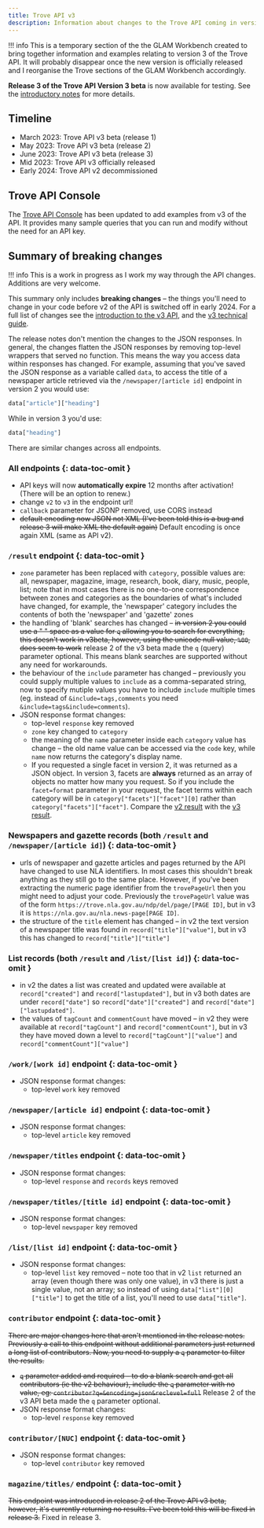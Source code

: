 ```yaml
---
title: Trove API v3
description: Information about changes to the Trove API coming in version 3.
---
```


!!! info
    This is a temporary section of the the GLAM Workbench created to bring together information and examples relating to version 3 of the Trove API. It will probably disappear once the new version is officially released and I reorganise the Trove sections of the GLAM Workbench accordingly.

**Release 3 of the Trove API Version 3 beta** is now available for testing. See the [introductory notes](https://trove.nla.gov.au/sites/default/files/attachments/2023-06/Introducing%20Trove%20API%20v3%20-%20Release%203_0.pdf) for more details.

## Timeline

* March 2023: Trove API v3 beta (release 1)
* May 2023: Trove API v3 beta (release 2)
* June 2023: Trove API v3 beta (release 3)
* Mid 2023: Trove API v3 officially released
* Early 2024: Trove API v2 decommissioned

## Trove API Console

The [Trove API Console](https://troveconsole.herokuapp.com/) has been updated to add examples from v3 of the API. It provides many sample queries that you can run and modify without the need for an API key.

## Summary of breaking changes

!!! info
    This is a work in progress as I work my way through the API changes. Additions are very welcome.

This summary only includes **breaking changes** – the things you'll need to change in your code before v2 of the API is switched off in early 2024. For a full list of changes see the [introduction to the v3 API](hhttps://trove.nla.gov.au/sites/default/files/attachments/2023-07/Introducing%20Trove%20API%20v3%20-%20Release%203%20updated.pdf), and the [v3 technical guide](https://trove.nla.gov.au/about/create-something/using-api/v3/api-technical-guide).

The release notes don't mention the changes to the JSON responses. In general, the changes flatten the JSON responses by removing top-level wrappers that served no function. This means the way you access data within responses has changed. For example, assuming that you've saved the JSON response as a variable called `data`, to access the title of a newspaper article retrieved via the `/newspaper/[article id]` endpoint in version 2 you would use:

``` python
data["article"]["heading"]
```

While in version 3 you'd use:

``` python
data["heading"]
```

There are similar changes across all endpoints.

### All endpoints {: data-toc-omit }

- API keys will now **automatically expire** 12 months after activation! (There will be an option to renew.)
- change `v2` to `v3` in the endpoint url!
- `callback` parameter for JSONP removed, use CORS instead
- ~~default encoding now JSON not XML (I've been told this is a bug and release 3 will make XML the default again)~~ Default encoding is once again XML (same as API v2).

### `/result` endpoint {: data-toc-omit }

- `zone` parameter has been replaced with `category`, possible values are: all, newspaper, magazine, image, research, book,
diary, music, people, list; note that in most cases there is no one-to-one correspondence between zones and categories as the boundaries of what's included have changed, for example, the 'newspaper' category includes the contents of both the 'newspaper' and 'gazette' zones
- the handling of 'blank' searches has changed – ~~in version 2 you could use a " " space as a value for `q` allowing you to search for everything, this doesn't work in v3beta, however, using the unicode null value, `%00`, does seem to work~~ release 2 of the v3 beta made the `q` (query) parameter optional. This means blank searches are supported without any need for workarounds.
- the behaviour of the `include` parameter has changed – previously you could supply multiple values to `include` as a comma-separated string, now to specify mutiple values you have to include `include` multiple times (eg. instead of `&include=tags,comments` you need `&include=tags&include=comments`).
- JSON response format changes:
    - top-level `response` key removed
    - `zone` key changed to `category`
    - the meaning of the `name` parameter inside each `category` value has change – the old name value can be accessed via the `code` key, while `name` now returns the category's display name.
    - If you requested a single facet in version 2, it was returned as a JSON object. In version 3, facets are **always** returned as an array of objects no matter how many you request. So if you include the `facet=format` parameter in your request, the facet terms within each category will be in `category["facets"]["facet"][0]` rather than `category["facets"]["facet"]`. Compare the [v2 result](https://troveconsole.herokuapp.com/?url=https%3A%2F%2Fapi.trove.nla.gov.au%2Fv2%2Fresult%3Fq%3D+%26zone%3Dall%26encoding%3Djson%26facet%3Dformat%2Cdecade%26n%3D0) with the [v3 result](https://troveconsole.herokuapp.com/v3/?url=https%3A%2F%2Fapi.trove.nla.gov.au%2Fv3%2Fresult%3Fcategory%3Dall%26encoding%3Djson%26facet%3Dformat%26n%3D0).

### Newspapers and gazette records (both `/result` and  `/newspaper/[article id]`) {: data-toc-omit }

- urls of newspaper and gazette articles and pages returned by the API have changed to use NLA identifiers. In most cases this shouldn't break anything as they still go to the same place. However, if you've been extracting the numeric page identifier from the `trovePageUrl` then you might need to adjust your code. Previously the `trovePageUrl` value was of the form `https://trove.nla.gov.au/ndp/del/page/[PAGE ID]`, but in v3 it is `https://nla.gov.au/nla.news-page[PAGE ID]`.
- the structure of the `title` element has changed – in v2 the text version of a newspaper title was found in `record["title"]["value"]`, but in v3 this has changed to `record["title"]["title"]`

### List records (both `/result` and  `/list/[list id]`) {: data-toc-omit }

- in v2 the dates a list was created and updated were available at `record["created"]` and `record["lastupdated"]`, but in v3 both dates are under `record["date"]` so `record["date"]["created"]` and `record["date"]["lastupdated"]`.
- the values of `tagCount` and `commentCount` have moved – in v2 they were available at `record["tagCount"]` and `record["commentCount"]`, but in v3 they have moved down a level to `record["tagCount"]["value"]` and `record["commentCount"]["value"]`
  
### `/work/[work id]` endpoint {: data-toc-omit }

- JSON response format changes:
    - top-level `work` key removed

### `/newspaper/[article id]` endpoint {: data-toc-omit }

- JSON response format changes:
    - top-level `article` key removed
  
### `/newspaper/titles` endpoint {: data-toc-omit }

- JSON response format changes:
    - top-level `response` and `records` keys removed
  
### `/newspaper/titles/[title id]` endpoint {: data-toc-omit }

- JSON response format changes:
    - top-level `newspaper` key removed
  
### `/list/[list id]` endpoint {: data-toc-omit }

- JSON response format changes:
    - top-level `list` key removed – note too that in v2 `list` returned an array (even though there was only one value), in v3 there is just a single value, not an array; so instead of using `data["list"][0]["title"]` to get the title of a list, you'll need to use `data["title"]`.

### `contributor` endpoint {: data-toc-omit }

~~There are major changes here that aren't mentioned in the release notes. Previously a call to this endpoint without additional parameters just returned a long list of contributors. Now, you need to supply a `q` parameter to filter the results.~~

- ~~`q` parameter added and required – to do a blank search and get all contributors (ie the v2 behaviour), include the `q` parameter with no value, eg: `contributor?q=&encoding=json&reclevel=full`~~ Release 2 of the v3 API beta made the `q` parameter optional.
- JSON response format changes:
    - top-level `response` key removed

### `contributor/[NUC]` endpoint {: data-toc-omit }
 
- JSON response format changes:
    - top-level `contributor` key removed

### `magazine/titles/` endpoint {: data-toc-omit }

~~This endpoint was introduced in release 2 of the Trove API v3 beta, however, it's currently returning no results. I've been told this will be fixed in release 3.~~ Fixed in release 3.

